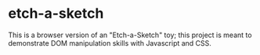 # etch-a-sketch
This is a browser version of an "Etch-a-Sketch" toy; this project is meant to demonstrate DOM manipulation skills with Javascript and CSS.
